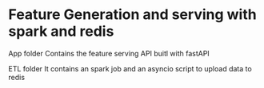 # Feature Generation and serving with spark and redis

App folder
Contains the feature serving API buitl with fastAPI

ETL folder
It contains an spark job and an asyncio script to upload data to redis
